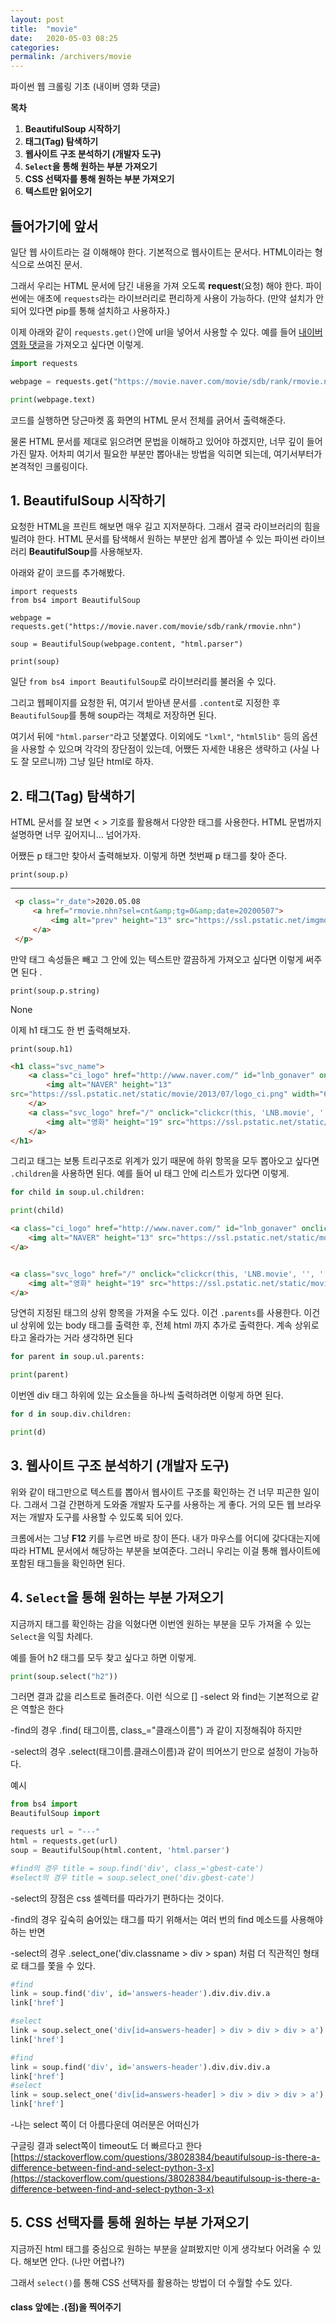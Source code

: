 ```yaml
---
layout: post
title:  "movie"
date:   2020-05-03 08:25
categories: 
permalink: /archivers/movie
---
```



파이썬 웹 크롤링 기초 (내이버 영화 댓글)

**목차** 

1.  **BeautifulSoup 시작하기**
2.  **태그(Tag) 탐색하기**
3.  **웹사이트 구조 분석하기 (개발자 도구)**
4.  **`Select`을 통해 원하는 부분 가져오기**
5.  **CSS 선택자를 통해 원하는 부분 가져오기**
6.  **텍스트만 읽어오기**

<!--more-->

## 들어가기에 앞서 ###
일단 웹 사이트라는 걸 이해해야 한다. 기본적으로 웹사이트는 문서다. HTML이라는 형식으로 쓰여진 문서.

그래서 우리는 HTML 문서에 담긴 내용을 가져 오도록  **request**(요청) 해야 한다. 파이썬에는 애초에  `requests`라는 라이브러리로 편리하게 사용이 가능하다. (만약 설치가 안 되어 있다면 pip를 통해 설치하고 사용하자.)

이제 아래와 같이  `requests.get()`안에 url을 넣어서 사용할 수 있다. 예를 들어  [내이버 영화 댓글]([https://movie.naver.com/movie/sdb/rank/rmovie.nhn](https://movie.naver.com/movie/sdb/rank/rmovie.nhn))을 가져오고 싶다면 이렇게.
~~~py
import requests

webpage = requests.get("https://movie.naver.com/movie/sdb/rank/rmovie.nhn")

print(webpage.text)
~~~
코드를 실행하면 당근마켓 홈 화면의 HTML 문서 전체를 긁어서 출력해준다.

물론 HTML 문서를 제대로 읽으려면 문법을 이해하고 있어야 하겠지만, 너무 깊이 들어가진 말자. 어차피 여기서 필요한 부분만 뽑아내는 방법을 익히면 되는데, 여기서부터가 본격적인 크롤링이다.

## 1. BeautifulSoup 시작하기 ###

요청한 HTML을 프린트 해보면 매우 길고 지저분하다. 그래서 결국 라이브러리의 힘을 빌려야 한다. HTML 문서를 탐색해서 원하는 부분만 쉽게 뽑아낼 수 있는 파이썬 라이브러리  **BeautifulSoup**를 사용해보자.

아래와 같이 코드를 추가해봤다.
~~~phthon
import requests  
from bs4 import BeautifulSoup  
  
webpage = requests.get("https://movie.naver.com/movie/sdb/rank/rmovie.nhn")  
  
soup = BeautifulSoup(webpage.content, "html.parser")  
  
print(soup)
~~~
일단  `from bs4 import BeautifulSoup`로 라이브러리를 불러올 수 있다.

그리고 웹페이지를 요청한 뒤, 여기서 받아낸 문서를  `.content`로 지정한 후  `BeautifulSoup`를 통해 soup라는 객체로 저장하면 된다.

여기서 뒤에  `"html.parser"`라고 덧붙였다. 이외에도  `"lxml"`, `"html5lib"`  등의 옵션을 사용할 수 있으며 각각의 장단점이 있는데, 어쨌든 자세한 내용은 생략하고 (사실 나도 잘 모르니까) 그냥 일단 html로 하자.


## 2. 태그(Tag) 탐색하기 ###

 HTML 문서를 잘 보면 < > 기호를 활용해서 다양한 태그를 사용한다. HTML 문법까지 설명하면 너무 깊어지니… 넘어가자.

어쨌든 p 태그만 찾아서 출력해보자. 이렇게 하면 첫번째 p 태그를 찾아 준다.
~~~phthon
print(soup.p)
~~~
---
~~~html
 <p class="r_date">2020.05.08 
	 <a href="rmovie.nhn?sel=cnt&amp;tg=0&amp;date=20200507">
		 <img alt="prev" height="13" src="https://ssl.pstatic.net/imgmovie/2007/img/common/btn_prev.gif" style="margin-right:1px;" width="13"/>
	 </a>
 </p>

 ~~~
만약 태그 속성들은 빼고 그 안에 있는 텍스트만 깔끔하게 가져오고 싶다면 이렇게 써주면 된다 .

~~~phthon
print(soup.p.string)
~~~
None

이제 h1 태그도 한 번 출력해보자.

~~~phthon
print(soup.h1)
~~~



~~~html
<h1 class="svc_name">
	<a class="ci_logo" href="http://www.naver.com/" id="lnb_gonaver" onclick="clickcr(this, 'LNB.naver', '', '', event);" title="naver로 바로가기">
		<img alt="NAVER" height="13" 
src="https://ssl.pstatic.net/static/movie/2013/07/logo_ci.png" width="62"/>
	</a>
	<a class="svc_logo" href="/" onclick="clickcr(this, 'LNB.movie', '', '', event);" title="영화서비스홈으로 바로가기">
		<img alt="영화" height="19" src="https://ssl.pstatic.net/static/movie/2012/06/logo_svc.png" width="34"/>
	</a>
</h1>

~~~

그리고 태그는 보통 트리구조로 위계가 있기 때문에 하위 항목을 모두 뽑아오고 싶다면 `.children`을 사용하면 된다. 예를 들어 ul 태그 안에 리스트가 있다면 이렇게.
~~~py
for child in soup.ul.children:

print(child)
~~~

~~~html
<a class="ci_logo" href="http://www.naver.com/" id="lnb_gonaver" onclick="clickcr(this, 'LNB.naver', '', '', event);" title="naver로 바로가기">
	<img alt="NAVER" height="13" src="https://ssl.pstatic.net/static/movie/2013/07/logo_ci.png" width="62"/>
</a>


<a class="svc_logo" href="/" onclick="clickcr(this, 'LNB.movie', '', '', event);" title="영화서비스홈으로 바로가기">
	<img alt="영화" height="19" src="https://ssl.pstatic.net/static/movie/2012/06/logo_svc.png" width="34"/>
</a>

~~~
당연히 지정된 태그의 상위 항목을 가져올 수도 있다. 이건  `.parents`를 사용한다. 이건 ul 상위에 있는 body 태그를 출력한 후, 전체 html 까지 추가로 출력한다. 계속 상위로 타고 올라가는 거라 생각하면 된다
~~~ py
for parent in soup.ul.parents:

print(parent)
~~~
이번엔 div 태그 하위에 있는 요소들을 하나씩 출력하려면 이렇게 하면 된다.


~~~py
for d in soup.div.children:

print(d)
~~~

##  3. 웹사이트 구조 분석하기 (개발자 도구) ###


위와 같이 태그만으로 텍스트를 뽑아서 웹사이트 구조를 확인하는 건 너무 피곤한 일이다. 그래서 그걸 간편하게 도와줄 개발자 도구를 사용하는 게 좋다. 거의 모든 웹 브라우저는 개발자 도구를 사용할 수 있도록 되어 있다.


크롬에서는 그냥  **F12** 키를 누르면 바로 창이 뜬다. 내가 마우스를 어디에 갖다대는지에 따라 HTML 문서에서 해당하는 부분을 보여준다. 그러니 우리는 이걸 통해 웹사이트에 포함된 태그들을 확인하면 된다.


## 4.  `Select`을 통해 원하는 부분 가져오기


지금까지 태그를 확인하는 감을 익혔다면 이번엔 원하는 부분을 모두 가져올 수 있는  `Select`을 익힐 차례다.


예를 들어 h2 태그를 모두 찾고 싶다고 하면 이렇게.

~~~py
print(soup.select("h2"))
~~~

그러면 결과 값을 리스트로 돌려준다. 이런 식으로
[]
-select 와 find는 기본적으로 같은 역할은 한다  

-find의 경우 .find( 태그이름, class_="클래스이름") 과 같이 지정해줘야 하지만  

-select의 경우 .select(태그이름.클래스이름)과 같이 띄어쓰기 만으로 설정이 가능하다.  

예시

~~~py
from bs4 import
BeautifulSoup import

requests url = "---"
html = requests.get(url)
soup = BeautifulSoup(html.content, 'html.parser')

#find의 경우 title = soup.find('div', class_='gbest-cate')
#select의 경우 title = soup.select_one('div.gbest-cate')  
~~~


-select의 장점은 css 셀렉터를 따라가기 편하다는 것이다.  

-find의 경우 깊숙히 숨어있는 태그를 따기 위해서는 여러 번의 find 메소드를 사용해야하는 반면  

-select의 경우 .select_one('div.classname > div > span) 처럼 더 직관적인 형태로 태그를 쫓을 수 있다.  

~~~py
#find
link = soup.find('div', id='answers-header').div.div.div.a
link['href']

#select
link = soup.select_one('div[id=answers-header] > div > div > div > a')
link['href']
~~~


~~~py
#find
link = soup.find('div', id='answers-header').div.div.div.a
link['href']
#select
link = soup.select_one('div[id=answers-header] > div > div > div > a')
link['href']  
~~~


-나는 select 쪽이 더 아름다운데 여러분은 어떠신가

구글링 결과 select쪽이 timeout도 더 빠르다고 한다  
[https://stackoverflow.com/questions/38028384/beautifulsoup-is-there-a-difference-between-find-and-select-python-3-x](https://stackoverflow.com/questions/38028384/beautifulsoup-is-there-a-difference-between-find-and-select-python-3-x)
## 5. CSS 선택자를 통해 원하는 부분 가져오기

지금까진 html 태그를 중심으로 원하는 부분을 살펴봤지만 이게 생각보다 어려울 수 있다. 해보면 안다. (나만 어렵나?)


그래서 `select()`를 통해 CSS 선택자를 활용하는 방법이 더 수월할 수도 있다.

#### class 앞에는 .(점)을 찍어주기
